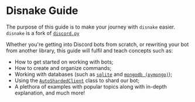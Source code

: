 # Disnake Guide

The purpose of this guide is to make your journey with `disnake` easier. `disnake` is a fork of [`discord.py`][dpydocs]

Whether you're getting into Discord bots from scratch, or rewriting your bot from another library, this guide will fulfil and teach concepts such as:

- How to get started on working with bots;
- How to create and organize commands;
- Working with databases (such as [`sqlite`][sqlite-docs] and [`mongodb (pymongo)`][mongodb-docs]);
- Using the [`AutoShardedClient`](https://disnake.readthedocs.io/en/latest/api.html#disnake.AutoShardedClient) class to shard our bot;
- A plethora of examples with popular topics along with in-depth explanation, and much more!



[dpydocs]: https://discordpy.readthedocs.io/en/latest
[sqlite-docs]: https://docs.python.org/3/library/sqlite3.html
[mongodb-docs]: https://pymongo.readthedocs.io/en/stable
